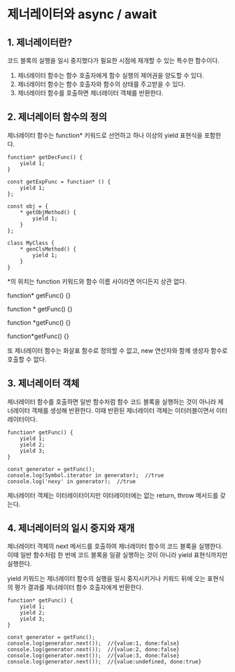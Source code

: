 # 제너레이터와 async / await
## 1. 제너레이터란?
코드 블록의 실행을 일시 중지했다가 필요한 시점에 재개할 수 있는 특수한 함수이다.
1) 제너레이터 함수는 함수 호출자에게 함수 실행의 제어권을 양도할 수 있다.
2) 제너레이터 함수는 함수 호출자와 함수의 상태를 주고받을 수 있다.
3) 제너레이터 함수를 호출하면 제너레이터 객체를 반환한다.

## 2. 제너레이터 함수의 정의
제너레이터 함수는 function* 키워드로 선언하고 하나 이상의 yield 표현식을 포함한다.

    function* getDecFunc() {
        yield 1;
    }

    const getExpFunc = function* () {
        yield 1;
    };

    const obj = {
        * getObjMethod() {
            yield 1;
        }
    };

    class MyClass {
        * genClsMethod() {
            yield 1;
        }
    }

*의 위치는 function 키워드와 함수 이름 사이라면 어디든지 상관 없다.

function* getFunc() {}

function * getFunc() {}

function *getFunc() {}

function*getFunc() {}

또 제너레이터 함수는 화살표 함수로 정의할 수 없고, new 연산자와 함께 생성자 함수로 호출할 수 없다.

## 3. 제너레이터 객체
제너레이터 함수를 호출하면 일반 함수처럼 함수 코드 블록을 실행하는 것이 아니라 제너레이터 객체를 생성해 반환한다. 이때 반환된 제너레이터 객체는 이터러블이면서 이터레이터이다.

    function* getFunc() {
        yield 1;
        yield 2;
        yield 3;
    }

    const generator = getFunc();
    console.log(Symbol.iterator in generator);  //true
    console.log('nexy' in generator);  //true

제너레이터 객체는 이터레이터이지만 이터레이터에는 없는 return, throw 메서드를 갖는다. 

## 4. 제너레이터의 일시 중지와 재개
제너레이터 객체의 next 메서드를 호출하여 제너레이터 함수의 코드 블록을 실행한다. 이때 일반 함수처럼 한 번에 코드 블록을 일괄 실행하는 것이 아니라 yield 표현식까지만 실행한다.

yield 키워드는 제너레이터 함수의 실행을 일시 중지시키거나 키워드 뒤에 오는 표현식의 평가 결과를 제너레이터 함수 호출자에게 반환한다.

    function* getFunc() {
        yield 1;
        yield 2;
        yield 3;
    }

    const generator = getFunc();
    console.log(generator.next());  //{value:1, done:false}
    console.log(generator.next());  //{value:2, done:false}
    console.log(generator.next());  //{value:3, done:false}
    console.log(generator.next());  //{value:undefined, done:true}